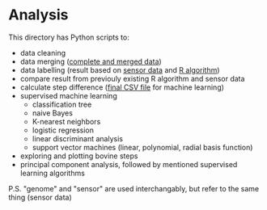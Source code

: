 # Analysis
This directory has Python scripts to:
- data cleaning
- data merging
  ([complete and merged data](https://ubcca-my.sharepoint.com/:x:/r/personal/liviatan_student_ubc_ca/Documents/merge_complete.csv?d=w19032f73e111411baf81ac6281ed3843&csf=1&web=1&e=z55Ncu))
- data labelling (result based on [sensor data](https://ubcca-my.sharepoint.com/:x:/g/personal/liviatan_student_ubc_ca/ER3XiFe8OiBPn4_YUbjysbAB-19A9NphYET1pkUPWEMOew?e=wLfmLx) and [R algorithm](https://ubcca-my.sharepoint.com/:x:/g/personal/liviatan_student_ubc_ca/Eab4dZyuRPNCs3BtAm0j3IIBQ-nzSAqkjhBbSLbOQS4sHg?e=zRMXRl))
- compare result from previouly existing R algorithm and sensor data
- calculate step difference ([final CSV file](https://ubcca-my.sharepoint.com/:x:/g/personal/liviatan_student_ubc_ca/ET56VKP9zcZJnKnVvemlPNwBOYngR4W8X9PkyqLg22MQMA?e=rx1USi) for machine learning)
- supervised machine learning
  - classification tree
  - naive Bayes
  - K-nearest neighbors
  - logistic regression
  - linear discriminant analysis
  - support vector machines (linear, polynomial, radial basis function)
- exploring and plotting bovine steps
- principal component analysis, followed by mentioned supervised learning algorithms

P.S. "genome" and "sensor" are used interchangably, but refer to the same thing (sensor data)
